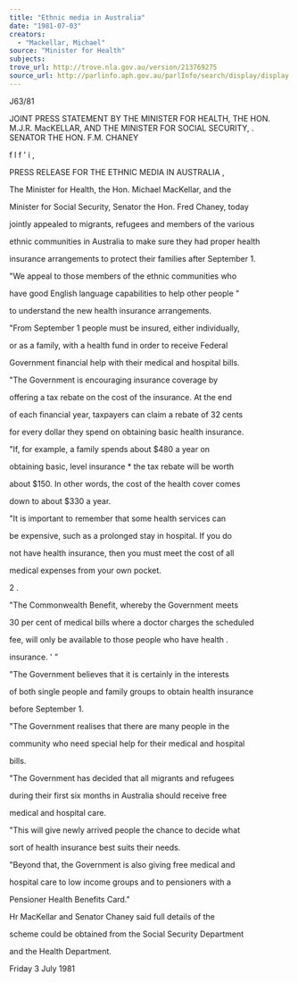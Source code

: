 ```yaml
---
title: "Ethnic media in Australia"
date: "1981-07-03"
creators:
  - "Mackellar, Michael"
source: "Minister for Health"
subjects:
trove_url: http://trove.nla.gov.au/version/213769275
source_url: http://parlinfo.aph.gov.au/parlInfo/search/display/display.w3p;query=Id%3A%22media/pressrel/HPR10019389a%22
---
```


 J63/81

 JOINT PRESS STATEMENT BY THE MINISTER  FOR HEALTH, THE HON. M.J.R. MacKELLAR,  AND THE MINISTER FOR SOCIAL SECURITY, .  SENATOR THE HON. F.M. CHANEY

 f l f ' i ,

 PRESS RELEASE FOR THE ETHNIC MEDIA IN AUSTRALIA ,

 The Minister for Health, the Hon. Michael MacKellar, and the

 Minister for Social Security, Senator the Hon. Fred Chaney, today

 jointly appealed to migrants, refugees and members of the various 

 ethnic communities in Australia to make sure they had proper health 

 insurance arrangements to protect their families after September 1.

 "We appeal to those members of the ethnic communities who 

 have good English language capabilities to help other people "  

 to understand the new health insurance arrangements.

 "From September 1 people must be insured, either individually,

 or as a family, with a health fund in order to receive Federal

 Government financial help with their medical and hospital bills.

 "The Government is encouraging insurance coverage by 

 offering a tax rebate on the cost of the insurance. At the end 

 of each financial year, taxpayers can claim a rebate of 32 cents 

 for every dollar they spend on obtaining basic health insurance.

 "If, for example, a family spends about $480 a year on 

 obtaining basic, level insurance * the tax rebate will be worth 

 about $150. In other words, the cost of the health cover comes 

 down to about $330 a year.

 "It is important to remember that some health services can 

 be expensive, such as a prolonged stay in hospital. If you do 

 not have health insurance, then you must meet the cost of all 

 medical expenses from your own pocket.

 2 .

 "The Commonwealth Benefit, whereby the Government meets 

 30 per cent of medical bills where a doctor charges the scheduled 

 fee, will only be available to those people who have health .

 insurance. '  ”

 "The Government believes that it is certainly in the interests 

 of both single people and family groups to obtain health insurance 

 before September 1.

 "The Government realises that there are many people in the 

 community who need special help for their medical and hospital 

 bills.

 "The Government has decided that all migrants and refugees 

 during their first six months in Australia should receive free 

 medical and hospital care.

 "This will give newly arrived people the chance to decide what 

 sort of health insurance best suits their needs.

 "Beyond that, the Government is also giving free medical and 

 hospital care to low income groups and to pensioners with a 

 Pensioner Health Benefits Card."

 Hr MacKellar and Senator Chaney said full details of the 

 scheme could be obtained from the Social Security Department 

 and the Health Department.

 Friday 3 July 1981

